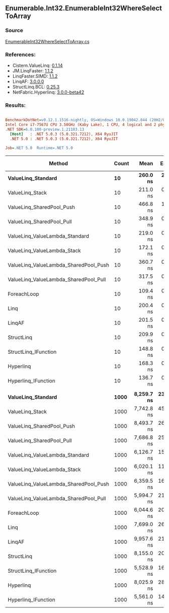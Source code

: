 ﻿## Enumerable.Int32.EnumerableInt32WhereSelectToArray

### Source
[EnumerableInt32WhereSelectToArray.cs](../LinqBenchmarks/Enumerable/Int32/EnumerableInt32WhereSelectToArray.cs)

### References:
- Cistern.ValueLinq: [0.1.14](https://www.nuget.org/packages/Cistern.ValueLinq/0.1.14)
- JM.LinqFaster: [1.1.2](https://www.nuget.org/packages/JM.LinqFaster/1.1.2)
- LinqFaster.SIMD: [1.1.2](https://www.nuget.org/packages/LinqFaster.SIMD/1.0.3)
- LinqAF: [3.0.0.0](https://www.nuget.org/packages/LinqAF/3.0.0.0)
- StructLinq.BCL: [0.25.3](https://www.nuget.org/packages/StructLinq.BCL/0.25.3)
- NetFabric.Hyperlinq: [3.0.0-beta42](https://www.nuget.org/packages/NetFabric.Hyperlinq/3.0.0-beta42)

### Results:
``` ini

BenchmarkDotNet=v0.12.1.1516-nightly, OS=Windows 10.0.19042.844 (20H2/October2020Update)
Intel Core i7-7567U CPU 3.50GHz (Kaby Lake), 1 CPU, 4 logical and 2 physical cores
.NET SDK=6.0.100-preview.1.21103.13
  [Host]   : .NET 5.0.3 (5.0.321.7212), X64 RyuJIT
  .NET 5.0 : .NET 5.0.3 (5.0.321.7212), X64 RyuJIT

Job=.NET 5.0  Runtime=.NET 5.0  

```
|                                Method | Count |       Mean |    Error |   StdDev | Ratio | RatioSD |  Gen 0 | Gen 1 | Gen 2 | Allocated |
|-------------------------------------- |------ |-----------:|---------:|---------:|------:|--------:|-------:|------:|------:|----------:|
|                    **ValueLinq_Standard** |    **10** |   **260.0 ns** |  **2.68 ns** |  **2.98 ns** |  **2.38** |    **0.03** | **0.0420** |     **-** |     **-** |      **88 B** |
|                       ValueLinq_Stack |    10 |   211.0 ns |  0.55 ns |  0.46 ns |  1.93 |    0.00 | 0.0417 |     - |     - |      88 B |
|             ValueLinq_SharedPool_Push |    10 |   466.8 ns |  1.65 ns |  1.46 ns |  4.26 |    0.01 | 0.0420 |     - |     - |      88 B |
|             ValueLinq_SharedPool_Pull |    10 |   348.9 ns |  0.77 ns |  0.60 ns |  3.19 |    0.01 | 0.0420 |     - |     - |      88 B |
|        ValueLinq_ValueLambda_Standard |    10 |   219.0 ns |  0.48 ns |  0.37 ns |  2.00 |    0.00 | 0.0417 |     - |     - |      88 B |
|           ValueLinq_ValueLambda_Stack |    10 |   172.1 ns |  0.69 ns |  0.65 ns |  1.57 |    0.01 | 0.0420 |     - |     - |      88 B |
| ValueLinq_ValueLambda_SharedPool_Push |    10 |   360.7 ns |  0.68 ns |  0.57 ns |  3.30 |    0.01 | 0.0420 |     - |     - |      88 B |
| ValueLinq_ValueLambda_SharedPool_Pull |    10 |   317.5 ns |  0.86 ns |  0.77 ns |  2.90 |    0.01 | 0.0420 |     - |     - |      88 B |
|                           ForeachLoop |    10 |   109.4 ns |  0.17 ns |  0.13 ns |  1.00 |    0.00 | 0.1032 |     - |     - |     216 B |
|                                  Linq |    10 |   200.4 ns |  0.66 ns |  0.58 ns |  1.83 |    0.01 | 0.1452 |     - |     - |     304 B |
|                                LinqAF |    10 |   201.5 ns |  0.56 ns |  0.52 ns |  1.84 |    0.01 | 0.0880 |     - |     - |     184 B |
|                            StructLinq |    10 |   209.9 ns |  0.47 ns |  0.42 ns |  1.92 |    0.00 | 0.0842 |     - |     - |     176 B |
|                  StructLinq_IFunction |    10 |   148.8 ns |  0.49 ns |  0.41 ns |  1.36 |    0.00 | 0.0420 |     - |     - |      88 B |
|                             Hyperlinq |    10 |   168.3 ns |  0.46 ns |  0.36 ns |  1.54 |    0.00 | 0.0420 |     - |     - |      88 B |
|                   Hyperlinq_IFunction |    10 |   136.7 ns |  0.49 ns |  0.43 ns |  1.25 |    0.00 | 0.0420 |     - |     - |      88 B |
|                                       |       |            |          |          |       |         |        |       |       |           |
|                    **ValueLinq_Standard** |  **1000** | **8,259.7 ns** | **23.82 ns** | **18.60 ns** |  **1.37** |    **0.01** | **1.9836** |     **-** |     **-** |   **4,168 B** |
|                       ValueLinq_Stack |  1000 | 7,742.8 ns | 45.55 ns | 40.38 ns |  1.28 |    0.01 | 1.9836 |     - |     - |   4,168 B |
|             ValueLinq_SharedPool_Push |  1000 | 8,493.7 ns | 26.37 ns | 23.37 ns |  1.41 |    0.01 | 0.9766 |     - |     - |   2,064 B |
|             ValueLinq_SharedPool_Pull |  1000 | 7,686.8 ns | 25.59 ns | 23.94 ns |  1.27 |    0.00 | 0.9766 |     - |     - |   2,064 B |
|        ValueLinq_ValueLambda_Standard |  1000 | 6,126.7 ns | 15.83 ns | 14.04 ns |  1.01 |    0.00 | 1.9913 |     - |     - |   4,168 B |
|           ValueLinq_ValueLambda_Stack |  1000 | 6,020.1 ns | 11.44 ns | 10.14 ns |  1.00 |    0.00 | 1.9913 |     - |     - |   4,168 B |
| ValueLinq_ValueLambda_SharedPool_Push |  1000 | 6,359.5 ns | 16.32 ns | 15.26 ns |  1.05 |    0.00 | 0.9842 |     - |     - |   2,064 B |
| ValueLinq_ValueLambda_SharedPool_Pull |  1000 | 5,994.7 ns | 21.48 ns | 20.09 ns |  0.99 |    0.01 | 0.9842 |     - |     - |   2,064 B |
|                           ForeachLoop |  1000 | 6,044.6 ns | 20.27 ns | 17.97 ns |  1.00 |    0.00 | 3.0441 |     - |     - |   6,368 B |
|                                  Linq |  1000 | 7,699.0 ns | 26.29 ns | 21.96 ns |  1.27 |    0.01 | 2.1820 |     - |     - |   4,584 B |
|                                LinqAF |  1000 | 9,957.6 ns | 21.35 ns | 17.83 ns |  1.65 |    0.00 | 3.0212 |     - |     - |   6,336 B |
|                            StructLinq |  1000 | 8,155.0 ns | 20.19 ns | 18.89 ns |  1.35 |    0.01 | 1.0223 |     - |     - |   2,152 B |
|                  StructLinq_IFunction |  1000 | 5,528.9 ns | 16.09 ns | 15.05 ns |  0.91 |    0.00 | 0.9842 |     - |     - |   2,064 B |
|                             Hyperlinq |  1000 | 8,025.9 ns | 28.41 ns | 25.18 ns |  1.33 |    0.01 | 0.9766 |     - |     - |   2,064 B |
|                   Hyperlinq_IFunction |  1000 | 5,561.0 ns | 14.07 ns | 12.48 ns |  0.92 |    0.00 | 0.9842 |     - |     - |   2,064 B |
